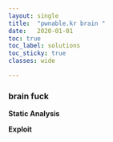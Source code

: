 ```yaml
---
layout: single
title:  "pwnable.kr brain "
date:   2020-01-01
toc: true
toc_label: solutions
toc_sticky: true
classes: wide

---
```





### brain fuck

**Static Analysis**  

<script src="https://gist.github.com/0x43434343/7cf6fb1dac98343606a83fc2de2f34d8.js"></script>

**Exploit**

<script src="https://gist.github.com/0x43434343/fc721fd935e5636c2e533a64d19d0ec5.js"></script>

<img src="{{ site.url }}{{ site.baseurl }}/assets/images/brain.jpg" alt="">


